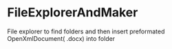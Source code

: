 # FileExplorerAndMaker
File explorer to find folders and then insert preformated OpenXmlDocument( .docx) into folder

